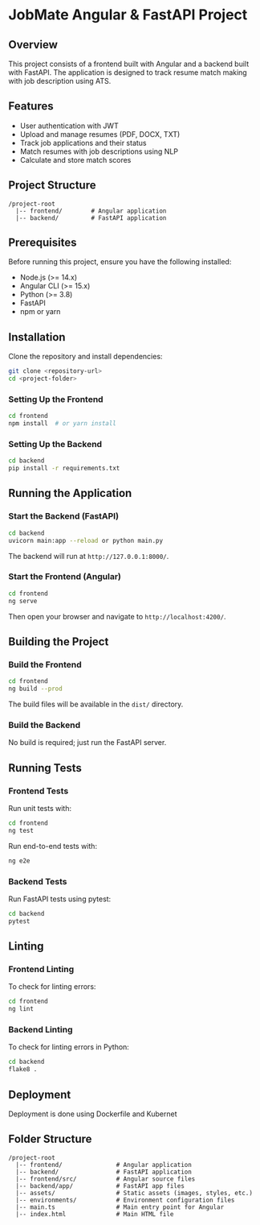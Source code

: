 # JobMate Angular & FastAPI Project

## Overview
This project consists of a frontend built with Angular and a backend built with FastAPI. The application is designed to track resume match making with job description using ATS.

## Features

- User authentication with JWT
- Upload and manage resumes (PDF, DOCX, TXT)
- Track job applications and their status
- Match resumes with job descriptions using NLP
- Calculate and store match scores

## Project Structure
```
/project-root
  |-- frontend/        # Angular application
  |-- backend/         # FastAPI application
```

## Prerequisites
Before running this project, ensure you have the following installed:
- Node.js (>= 14.x)
- Angular CLI (>= 15.x)
- Python (>= 3.8)
- FastAPI
- npm or yarn

## Installation
Clone the repository and install dependencies:
```bash
git clone <repository-url>
cd <project-folder>
```

### Setting Up the Frontend
```bash
cd frontend
npm install  # or yarn install
```

### Setting Up the Backend
```bash
cd backend
pip install -r requirements.txt
```

## Running the Application
### Start the Backend (FastAPI)
```bash
cd backend
uvicorn main:app --reload or python main.py
```
The backend will run at `http://127.0.0.1:8000/`.

### Start the Frontend (Angular)
```bash
cd frontend
ng serve
```
Then open your browser and navigate to `http://localhost:4200/`.

## Building the Project
### Build the Frontend
```bash
cd frontend
ng build --prod
```
The build files will be available in the `dist/` directory.

### Build the Backend
No build is required; just run the FastAPI server.

## Running Tests
### Frontend Tests
Run unit tests with:
```bash
cd frontend
ng test
```
Run end-to-end tests with:
```bash
ng e2e
```

### Backend Tests
Run FastAPI tests using pytest:
```bash
cd backend
pytest
```

## Linting
### Frontend Linting
To check for linting errors:
```bash
cd frontend
ng lint
```

### Backend Linting
To check for linting errors in Python:
```bash
cd backend
flake8 .
```

## Deployment
Deployment is done using Dockerfile and Kubernet

## Folder Structure
```
/project-root
  |-- frontend/               # Angular application
  |-- backend/                # FastAPI application
  |-- frontend/src/           # Angular source files
  |-- backend/app/            # FastAPI app files
  |-- assets/                 # Static assets (images, styles, etc.)
  |-- environments/           # Environment configuration files
  |-- main.ts                 # Main entry point for Angular
  |-- index.html              # Main HTML file
```